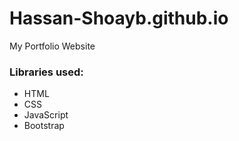 # Hassan-Shoayb.github.io
My Portfolio Website

### Libraries used:
<ul>
  <li>HTML</li>
  <li>CSS</li>
  <li>JavaScript</li>
  <li>Bootstrap</li>
</ul>
